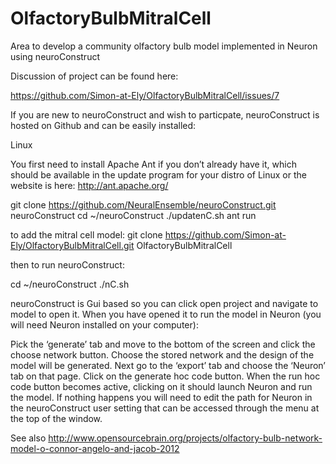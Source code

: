OlfactoryBulbMitralCell
=======================

Area to develop a community olfactory bulb model implemented in Neuron using neuroConstruct

Discussion of project can be found here:

https://github.com/Simon-at-Ely/OlfactoryBulbMitralCell/issues/7

If you are new to neuroConstruct and wish to particpate, neuroConstruct is hosted on Github and can be easily installed:

Linux

You first need to install Apache Ant if you don’t already have it, which should be available in the update program for your distro of Linux or the website is here: http://ant.apache.org/ 
 
git clone https://github.com/NeuralEnsemble/neuroConstruct.git neuroConstruct
cd ~/neuroConstruct
./updatenC.sh 
ant run
 
to add the mitral cell model:
git clone https://github.com/Simon-at-Ely/OlfactoryBulbMitralCell.git OlfactoryBulbMitralCell
 
then to run neuroConstruct:
 
cd ~/neuroConstruct
./nC.sh
 
neuroConstruct is Gui based so you can click open project and navigate to model to open it. When you have opened it to run the model in Neuron (you will need Neuron installed on your computer):
 
Pick the ‘generate’ tab and move to the bottom of the screen and click the choose network button.
Choose the stored network and the design of the model will be generated.
Next go to the ‘export’ tab and choose the ‘Neuron’ tab on that page.
Click on the generate hoc code button.
When the run hoc code button becomes active, clicking on it should launch Neuron and run the model. If nothing happens you will need to edit the path for Neuron in the neuroConstruct user setting that can be accessed through the menu at the top of the window.


See also http://www.opensourcebrain.org/projects/olfactory-bulb-network-model-o-connor-angelo-and-jacob-2012

